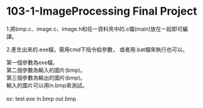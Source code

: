 <h1>103-1-ImageProcessing Final Project</h1>
1.將bmp.c、image.c、image.h和任一資料夾中的.c檔(main)放在一起即可編譯。

2.產生出來的.exe檔，需用cmd下指令給參數，
或者用.bat檔來執行也可以。

第一個參數為exe檔。</br>
第二個參數為輸入的圖片(bmp)。</br>
第三個參數為輸出的圖片(bmp)。</br>
輸入的圖片可以用in.bmp來測試。</br>
</br>
ex: test.exe in.bmp out.bmp
